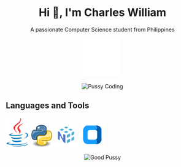 <h1 align="center">Hi 👋, I'm Charles William</h1>
<p align="center">A passionate Computer Science student from Philippines</p>

<p align="center">
  <img src="Git_Read/paren.gif" alt="Lets Code" width=100>
</p>

<p align="center">
  <img src="https://camo.githubusercontent.com/077067bb63f971e4a0c0c002ceff8519996286b58b17f9e4a0ed7d645002520d/68747470733a2f2f6d656469612e67697068792e636f6d2f6d656469612f687155324b6b6a573562453276325a3751322f67697068792e676966" alt="Pussy Coding", width=80>
</p>

<h2>Languages and Tools</h2>

<p>
  <img src="Git_Read/java.png">
  <img src="Git_Read/python.png">
  <img src="Git_Read/numpy.png">
  <img src="Git_Read/ctk.png">
</p>

<p align="center">
  <img src="https://camo.githubusercontent.com/000ff41732a1268ee2177a8a7ac60cec7cf8cce85c426b80ac8a334a94c5f8f1/68747470733a2f2f72656e6465722e676974616e696d616c732e6f72672f6c696e65732f69747376696e6179616b3f7065742d69643d363630303432393839373432323239343430" alt="Good Pussy">
</p>

<!--
**Zenobu0224/Zenobu0224** is a ✨ _special_ ✨ repository because its `README.md` (this file) appears on your GitHub profile.

Here are some ideas to get you started:

- 🔭 I’m currently working on ...
- 🌱 I’m currently learning ...
- 👯 I’m looking to collaborate on ...
- 🤔 I’m looking for help with ...
- 💬 Ask me about ...
- 📫 How to reach me: ...
- 😄 Pronouns: ...
- ⚡ Fun fact: ...
-->
